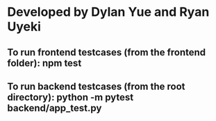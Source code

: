 <h1>Developed by Dylan Yue and Ryan Uyeki </h1>
<h2>To run frontend testcases (from the frontend folder): npm test</h2>
<h2>To run backend testcases (from the root directory): python -m pytest backend/app_test.py</h2>